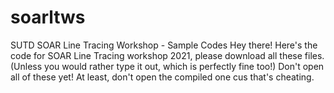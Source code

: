 # soarltws
SUTD SOAR Line Tracing Workshop - Sample Codes </n>
Hey there! </n>
Here's the code for SOAR Line Tracing workshop 2021, please download all these files. (Unless you would rather type it out, which is perfectly fine too!) </n>
Don't open all of these yet! At least, don't open the compiled one cus that's cheating.
